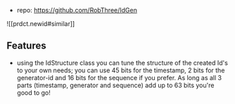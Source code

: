 
- repo: https://github.com/RobThree/IdGen

![[prdct.newid#similar]]

## Features

- using the IdStructure class you can tune the structure of the created Id's to your own needs; you can use 45 bits for the timestamp, 2 bits for the generator-id and 16 bits for the sequence if you prefer. As long as all 3 parts (timestamp, generator and sequence) add up to 63 bits you're good to go!
